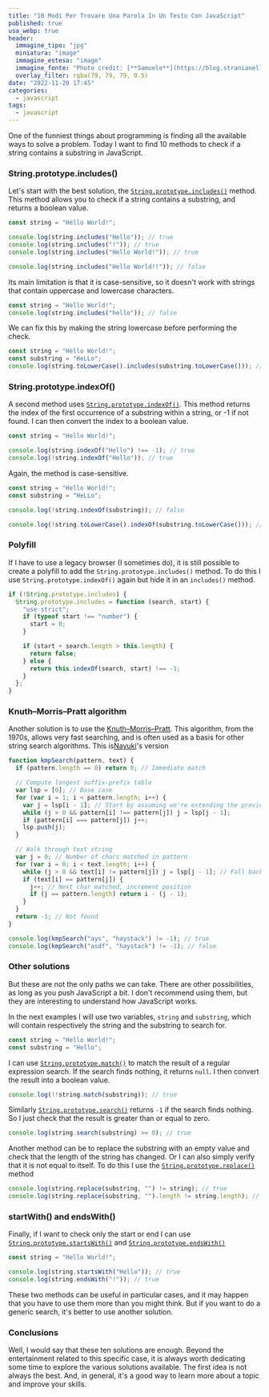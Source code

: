```yaml
---
title: "10 Modi Per Trovare Una Parola In Un Testo Con JavaScript"
published: true
usa_webp: true
header:
  immagine_tipo: "jpg"
  miniatura: "image"
  immagine_estesa: "image"
  immagine_fonte: "Photo credit: [**Samuele**](https://blog.stranianelli.com/)"
  overlay_filter: rgba(79, 79, 79, 0.5)
date: "2022-11-20 17:45"
categories:
  - javascript
tags:
  - javascript
---
```


One of the funniest things about programming is finding all the available ways to solve a problem. Today I want to find 10 methods to check if a string contains a substring in JavaScript.

### String.prototype.includes()

Let's start with the best solution, the [`String.prototype.includes()`](https://developer.mozilla.org/en-US/docs/Web/JavaScript/Reference/Global_Objects/String/includes) method. This method allows you to check if a string contains a substring, and returns a boolean value.

```js
const string = "Hello World!";

console.log(string.includes("Hello")); // true
console.log(string.includes("!")); // true
console.log(string.includes("Hello World!")); // true

console.log(string.includes("Hello World!!")); // false
```

Its main limitation is that it is case-sensitive, so it doesn't work with strings that contain uppercase and lowercase characters.

```js
const string = "Hello World!";
console.log(string.includes("hello")); // false
```

We can fix this by making the string lowercase before performing the check.

```js
const string = "Hello World!";
const substring = "HeLLo";
console.log(string.toLowerCase().includes(substring.toLowerCase())); // true
```

### String.prototype.indexOf()

A second method uses [`String.prototype.indexOf()`](https://developer.mozilla.org/en-US/docs/Web/JavaScript/Reference/Global_Objects/String/indexOf). This method returns the index of the first occurrence of a substring within a string, or -1 if not found. I can then convert the index to a boolean value.

```js
const string = "Hello World!";

console.log(string.indexOf("Hello") !== -1); // true
console.log(!string.indexOf("Hello")); // true
```

Again, the method is case-sensitive.

```js
const string = "Hello World!";
const substring = "HeLLo";

console.log(!string.indexOf(substring)); // false

console.log(!string.toLowerCase().indexOf(substring.toLowerCase())); // true
```

### Polyfill

If I have to use a legacy browser (I sometimes do), it is still possible to create a polyfill to add the `String.prototype.includes()` method. To do this I use `String.prototype.indexOf()` again but hide it in an `includes()` method.

```js
if (!String.prototype.includes) {
  String.prototype.includes = function (search, start) {
    "use strict";
    if (typeof start !== "number") {
      start = 0;
    }

    if (start + search.length > this.length) {
      return false;
    } else {
      return this.indexOf(search, start) !== -1;
    }
  };
}
```

### Knuth–Morris–Pratt algorithm

Another solution is to use the [Knuth–Morris–Pratt](https://en.wikipedia.org/wiki/Knuth%E2%80%93Morris%E2%80%93Pratt_algorithm). This algorithm, from the 1970s, allows very fast searching, and is often used as a basis for other string search algorithms. This is[Nayuki](https://www.nayuki.io/res/knuth-morris-pratt-string-matching/kmp-string-matcher.js)'s version

```js
function kmpSearch(pattern, text) {
  if (pattern.length == 0) return 0; // Immediate match

  // Compute longest suffix-prefix table
  var lsp = [0]; // Base case
  for (var i = 1; i < pattern.length; i++) {
    var j = lsp[i - 1]; // Start by assuming we're extending the previous LSP
    while (j > 0 && pattern[i] !== pattern[j]) j = lsp[j - 1];
    if (pattern[i] === pattern[j]) j++;
    lsp.push(j);
  }

  // Walk through text string
  var j = 0; // Number of chars matched in pattern
  for (var i = 0; i < text.length; i++) {
    while (j > 0 && text[i] != pattern[j]) j = lsp[j - 1]; // Fall back in the pattern
    if (text[i] == pattern[j]) {
      j++; // Next char matched, increment position
      if (j == pattern.length) return i - (j - 1);
    }
  }
  return -1; // Not found
}

console.log(kmpSearch("ays", "haystack") != -1); // true
console.log(kmpSearch("asdf", "haystack") != -1); // false
```

### Other solutions

But these are not the only paths we can take. There are other possibilities, as long as you push JavaScript a bit. I don't recommend using them, but they are interesting to understand how JavaScript works.

In the next examples I will use two variables, `string` and `substring`, which will contain respectively the string and the substring to search for.

```js
const string = "Hello World!";
const substring = "Hello";
```

I can use [`String.prototype.match()`](https://developer.mozilla.org/en-US/docs/Web/JavaScript/Reference/Global_Objects/String/match) to match the result of a regular expression search. If the search finds nothing, it returns `null`. I then convert the result into a boolean value.

```js
console.log(!!string.match(substring)); // true
```

Similarly [`String.prototype.search()`](https://developer.mozilla.org/en-US/docs/Web/JavaScript/Reference/Global_Objects/String/search) returns `-1` if the search finds nothing. So I just check that the result is greater than or equal to zero.

```js
console.log(string.search(substring) >= 0); // true
```

Another method can be to replace the substring with an empty value and check that the length of the string has changed. Or I can also simply verify that it is not equal to itself. To do this I use the [`String.prototype.replace()`](https://developer.mozilla.org/en-US/docs/Web/JavaScript/Reference/Global_Objects/String/replace) method

```js
console.log(string.replace(substring, "") != string); // true
console.log(string.replace(substring, "").length != string.length); // true
```

### startWith() and endsWith()

Finally, if I want to check only the start or end I can use [`String.prototype.startsWith()`](https://developer.mozilla.org/en-US/docs/Web/JavaScript/Reference/Global_Objects/String/startsWith) and [`String.prototype.endsWith()`](https://developer.mozilla.org/en-US/docs/Web/JavaScript/Reference/Global_Objects/String/endsWith)

```js
const string = "Hello World!";

console.log(string.startsWith("Hello")); // true
console.log(string.endsWith("!")); // true
```

These two methods can be useful in particular cases, and it may happen that you have to use them more than you might think. But if you want to do a generic search, it's better to use another solution.

### Conclusions

Well, I would say that these ten solutions are enough. Beyond the entertainment related to this specific case, it is always worth dedicating some time to explore the various solutions available. The first idea is not always the best. And, in general, it's a good way to learn more about a topic and improve your skills.
